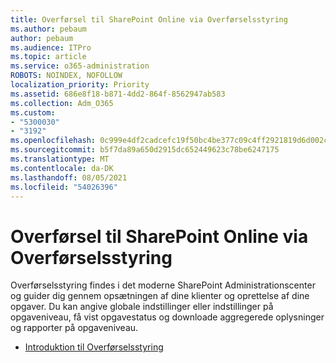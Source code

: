 ```yaml
---
title: Overførsel til SharePoint Online via Overførselsstyring
ms.author: pebaum
author: pebaum
ms.audience: ITPro
ms.topic: article
ms.service: o365-administration
ROBOTS: NOINDEX, NOFOLLOW
localization_priority: Priority
ms.assetid: 686e8f18-b871-4dd2-864f-8562947ab583
ms.collection: Adm_O365
ms.custom:
- "5300030"
- "3192"
ms.openlocfilehash: 0c999e4df2cadcefc19f50bc4be377c09c4ff2921819d6d002c5bd223b7719b7
ms.sourcegitcommit: b5f7da89a650d2915dc652449623c78be6247175
ms.translationtype: MT
ms.contentlocale: da-DK
ms.lasthandoff: 08/05/2021
ms.locfileid: "54026396"
---
```

# <a name="migrating-to-sharepoint-online-via-migration-manager"></a>Overførsel til SharePoint Online via Overførselsstyring

Overførselsstyring findes i det moderne SharePoint Administrationscenter og guider dig gennem opsætningen af dine klienter og oprettelse af dine opgaver. Du kan angive globale indstillinger eller indstillinger på opgaveniveau, få vist opgavestatus og downloade aggregerede oplysninger og rapporter på opgaveniveau.

- [Introduktion til Overførselsstyring](https://docs.microsoft.com/sharepointmigration/mm-get-started)
